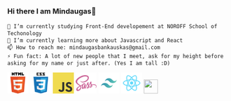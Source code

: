 ### Hi there I am Mindaugas👋


    🔭 I’m currently studying Front-End developement at NOROFF School of Techonology
    🌱 I’m currently learning more about Javascript and React
    📫 How to reach me: mindaugasbankauskas@gmail.com
    ⚡ Fun fact: A lot of new people that I meet, ask for my height before asking for my name or just after. (Yes I am tall :D)

<img src="https://raw.githubusercontent.com/github/explore/80688e429a7d4ef2fca1e82350fe8e3517d3494d/topics/html/html.png" alt="html" width="48" height="48">
<img src="https://raw.githubusercontent.com/github/explore/80688e429a7d4ef2fca1e82350fe8e3517d3494d/topics/css/css.png" alt="css" width="48" height="48">
<img src="https://raw.githubusercontent.com/github/explore/80688e429a7d4ef2fca1e82350fe8e3517d3494d/topics/javascript/javascript.png" alt="javascript" width="48" height="48">
<img src="https://raw.githubusercontent.com/github/explore/80688e429a7d4ef2fca1e82350fe8e3517d3494d/topics/sass/sass.png" alt="sass" width="48" height="48">
<img src="https://raw.githubusercontent.com/github/explore/80688e429a7d4ef2fca1e82350fe8e3517d3494d/topics/tailwind/tailwind.png" alt="tailwind" width="48" height="48">
<img src="https://raw.githubusercontent.com/github/explore/80688e429a7d4ef2fca1e82350fe8e3517d3494d/topics/react/react.png" alt="react" width="48" height="48">
<img height="32" width="32" src="https://cdn.jsdelivr.net/npm/simple-icons@v9/icons/simpleicons.svg" />
